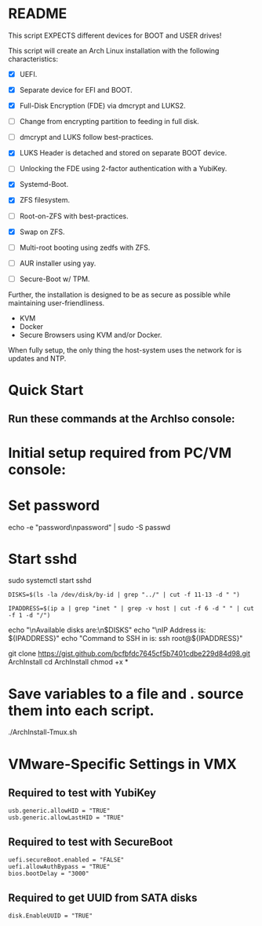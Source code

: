 # README

This script EXPECTS different devices for BOOT and USER drives!

This script will create an Arch Linux installation with the following characteristics:
- [x] UEFI.
- [x] Separate device for EFI and BOOT.
- [x] Full-Disk Encryption (FDE) via dmcrypt and LUKS2.
- [ ] Change from encrypting partition to feeding in full disk.
- [ ] dmcrypt and LUKS follow best-practices.
- [x] LUKS Header is detached and stored on separate BOOT device.
- [ ] Unlocking the FDE using 2-factor authentication with a YubiKey.
- [x] Systemd-Boot.
- [x] ZFS filesystem.
- [ ] Root-on-ZFS with best-practices.
- [x] Swap on ZFS.
- [ ] Multi-root booting using zedfs with ZFS.
- [ ] AUR installer using yay.
- [ ] Secure-Boot w/ TPM.


Further, the installation is designed to be as secure as possible while maintaining user-friendliness.
- KVM
- Docker
- Secure Browsers using KVM and/or Docker.

When fully setup, the only thing the host-system uses the network for is updates and NTP.

# Quick Start
## Run these commands at the ArchIso console:

# Initial setup required from PC/VM console:
# Set password
echo -e "password\npassword" | sudo -S passwd
# Start sshd
sudo systemctl start sshd

`DISKS=$(ls -la /dev/disk/by-id | grep "../" | cut -f 11-13 -d " ")`

`IPADDRESS=$(ip a | grep "inet " | grep -v host | cut -f 6 -d " " | cut -f 1 -d "/")`

echo "\nAvailable disks are:\n$DISKS"
echo "\nIP Address is: ${IPADDRESS}"
echo "Command to SSH in is: ssh root@${IPADDRESS}"

git clone https://gist.github.com/bcfbfdc7645cf5b7401cdbe229d84d98.git ArchInstall
cd ArchInstall
chmod +x *


# Save variables to a file and . source them into each script.

./ArchInstall-Tmux.sh

# VMware-Specific Settings in VMX

## Required to test with YubiKey
```
usb.generic.allowHID = "TRUE"
usb.generic.allowLastHID = "TRUE"
```

## Required to test with SecureBoot
```
uefi.secureBoot.enabled = "FALSE"
uefi.allowAuthBypass = "TRUE"
bios.bootDelay = "3000"
```

## Required to get UUID from SATA disks
```
disk.EnableUUID = "TRUE"
```
